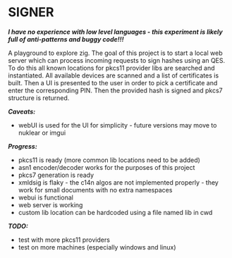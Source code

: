# SIGNER

***I have no experience with low level languages - this experiment is likely full of anti-patterns and buggy code!!!***

A playground to explore zig. The goal of this project is to start a local web server which can process incoming requests to sign hashes using an QES. To do this all known locations for pkcs11 provider libs are searched and instantiated. All available devices are scanned and a list of certificates is built. Then a UI is presented to the user in order to pick a certificate and enter the corresponding PIN. Then the provided hash is signed and pkcs7 structure is returned.

***Caveats:***
 - webUI is used for the UI for simplicity - future versions may move to nuklear or imgui

***Progress:***
 - pkcs11 is ready (more common lib locations need to be added)
 - asn1 encoder/decoder works for the purposes of this project
 - pkcs7 generation is ready
 - xmldsig is flaky - the c14n algos are not implemented properly - they work for small documents with no extra namespaces
 - webui is functional
 - web server is working
 - custom lib location can be hardcoded using a file named lib in cwd

***TODO:***
 - test with more pkcs11 providers
 - test on more machines (especially windows and linux)
